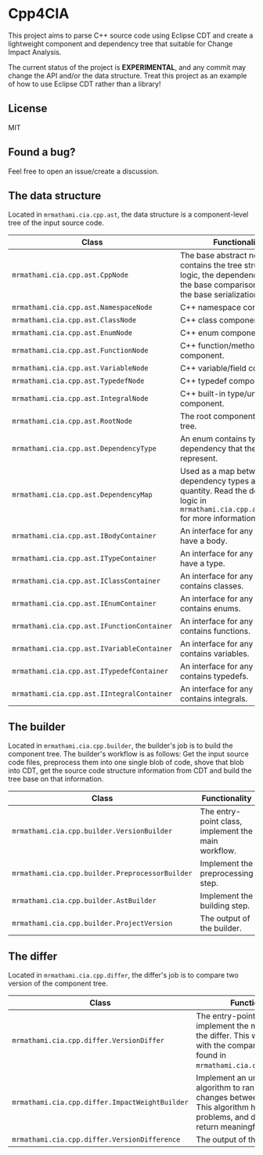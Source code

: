 # Cpp4CIA

This project aims to parse C++ source code using Eclipse CDT and create a lightweight component and dependency tree that
suitable for Change Impact Analysis.

The current status of the project is **EXPERIMENTAL**, and any commit may change the API and/or the data structure.
Treat this project as an example of how to use Eclipse CDT rather than a library!

## License

MIT

## Found a bug?

Feel free to open an issue/create a discussion.

## The data structure

Located in `mrmathami.cia.cpp.ast`, the data structure is a component-level tree of the input source code.

| Class                                      | Functionality                                                                                                                                 |
|--------------------------------------------|-----------------------------------------------------------------------------------------------------------------------------------------------|
| `mrmathami.cia.cpp.ast.CppNode`            | The base abstract node, contains the tree structure logic, the dependency logic, the base comparison logic and the base serialization logic.  |
| `mrmathami.cia.cpp.ast.NamespaceNode`      | C++ namespace component.                                                                                                                      |
| `mrmathami.cia.cpp.ast.ClassNode`          | C++ class component.                                                                                                                          |
| `mrmathami.cia.cpp.ast.EnumNode`           | C++ enum component.                                                                                                                           |
| `mrmathami.cia.cpp.ast.FunctionNode`       | C++ function/method component.                                                                                                                |
| `mrmathami.cia.cpp.ast.VariableNode`       | C++ variable/field component.                                                                                                                 |
| `mrmathami.cia.cpp.ast.TypedefNode`        | C++ typedef component.                                                                                                                        |
| `mrmathami.cia.cpp.ast.IntegralNode`       | C++ built-in type/unknown component.                                                                                                          |
| `mrmathami.cia.cpp.ast.RootNode`           | The root component of the tree.                                                                                                               |
| `mrmathami.cia.cpp.ast.DependencyType`     | An enum contains types of dependency that the tree can represent.                                                                             |
| `mrmathami.cia.cpp.ast.DependencyMap`      | Used as a map between dependency types and their quantity. Read the dependency logic in `mrmathami.cia.cpp.ast.CppNode` for more information. |
| `mrmathami.cia.cpp.ast.IBodyContainer`     | An interface for any nodes that have a body.                                                                                                  |
| `mrmathami.cia.cpp.ast.ITypeContainer`     | An interface for any nodes that have a type.                                                                                                  |
| `mrmathami.cia.cpp.ast.IClassContainer`    | An interface for any nodes that contains classes.                                                                                             |
| `mrmathami.cia.cpp.ast.IEnumContainer`     | An interface for any nodes that contains enums.                                                                                               |
| `mrmathami.cia.cpp.ast.IFunctionContainer` | An interface for any nodes that contains functions.                                                                                           |
| `mrmathami.cia.cpp.ast.IVariableContainer` | An interface for any nodes that contains variables.                                                                                           |
| `mrmathami.cia.cpp.ast.ITypedefContainer`  | An interface for any nodes that contains typedefs.                                                                                            |
| `mrmathami.cia.cpp.ast.IIntegralContainer` | An interface for any nodes that contains integrals.                                                                                           |

## The builder

Located in `mrmathami.cia.cpp.builder`, the builder's job is to build the component tree. The builder's workflow is as
follows: Get the input source code files, preprocess them into one single blob of code, shove that blob into CDT, get
the source code structure information from CDT and build the tree base on that information.

| Class                                           | Functionality                                       |
|-------------------------------------------------|-----------------------------------------------------|
| `mrmathami.cia.cpp.builder.VersionBuilder`      | The entry-point class, implement the main workflow. |
| `mrmathami.cia.cpp.builder.PreprocessorBuilder` | Implement the preprocessing step.                   |
| `mrmathami.cia.cpp.builder.AstBuilder`          | Implement the building step.                        |
| `mrmathami.cia.cpp.builder.ProjectVersion`      | The output of the builder.                          |

## The differ

Located in `mrmathami.cia.cpp.differ`, the differ's job is to compare two version of the component tree.

| Class                                          | Functionality                                                                                                                                                                   |
|------------------------------------------------|---------------------------------------------------------------------------------------------------------------------------------------------------------------------------------|
| `mrmathami.cia.cpp.differ.VersionDiffer`       | The entry-point class, implement the main workflow of the differ. This work together with the comparison logic found in `mrmathami.cia.cpp.ast.CppNode`.                        |
| `mrmathami.cia.cpp.differ.ImpactWeightBuilder` | Implement an unproven ranking algorithm to rank the impact of changes between two versions. This algorithm has multiple problems, and doesn't always return meaningful ranking! |
| `mrmathami.cia.cpp.differ.VersionDifference`   | The output of the differ.                                                                                                                                                       |
